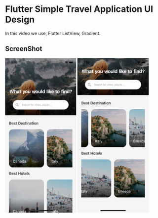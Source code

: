 # Flutter Simple Travel Application UI Design

In this video we use, Flutter ListView, Gradient.




## ScreenShot

<img src="assets/screenshot/one.png" height="500em" />&nbsp;<img src="assets/screenshot/two.png" height="500em" />

